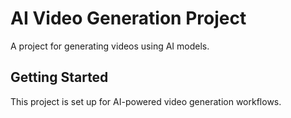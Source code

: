 # AI Video Generation Project

A project for generating videos using AI models.

## Getting Started

This project is set up for AI-powered video generation workflows.